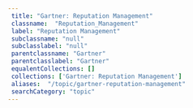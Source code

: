 ```yaml
--- 
 title: "Gartner: Reputation Management" 
 classname:  "Reputation_Management" 
 label: "Reputation Management" 
 subclassname: "null" 
 subclasslabel: "null" 
 parentclassname: "Gartner" 
 parentclasslabel: "Gartner" 
 equalentCollections: [] 
 collections: ['Gartner: Reputation Management']
 aliases:  "/topic/gartner-reputation-management"  
 searchCategory: "topic" 
---
```

